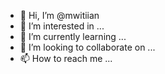 - 👋 Hi, I’m @mwitiian
- 👀 I’m interested in ...
- 🌱 I’m currently learning ...
- 💞️ I’m looking to collaborate on ...
- 📫 How to reach me ...

<!---
mwitiian/mwitiian is a ✨ special ✨ repository because its `README.md` (this file) appears on your GitHub profile.
You can click the Preview link to take a look at your changes.
--->
